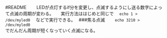 #README　　
LEDが点灯するif分を変更し、点滅するようにし送る数字によって点滅の周期が変わる。 　
実行方法ははじめと同じで　 
`echo 1 > /dev/myled0`　 
などで実行できる。　
###焦る点滅　　
`echo 3210 > /dev/myled0`  
でだんだん周期が短くなっていく点滅になる。　
